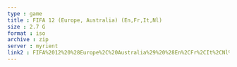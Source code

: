 ```yaml
---
type : game
title : FIFA 12 (Europe, Australia) (En,Fr,It,Nl)
size : 2.7 G
format : iso
archive : zip
server : myrient
link2 : FIFA%2012%20%28Europe%2C%20Australia%29%20%28En%2CFr%2CIt%2CNl%29
---
```

